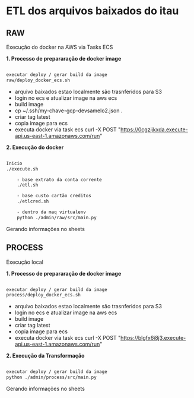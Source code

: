 # ETL dos arquivos baixados do itau

## RAW
Execução do docker na AWS via Tasks ECS


**1. Processo de prepararação de docker image**

```bash

executar deploy / gerar build da image
raw/deploy_docker_ecs.sh

```

- arquivo baixados estao localmente são trasnferidos para S3
- login no ecs e atualizar image na aws ecs
- build image
- cp  ~/.ssh/my-chave-gcp-devsamelo2.json .
- criar tag latest
- copia image para ecs
- executa docker via task ecs
    curl -X POST "https://0cgzijkxda.execute-api.us-east-1.amazonaws.com/run"

**2. Execução do docker**

```bash

Inicio
./execute.sh 

    - base extrato da conta corrente
    ./etl.sh 

    - base custo cartão creditos
    ./etlcred.sh 

    - dentro da maq virtualenv 
    python ./admin/raw/src/main.py 
```

Gerando informações no sheets

     
 

## PROCESS
Execução local

**1. Processo de prepararação de docker image**

```bash

executar deploy / gerar build da image
process/deploy_docker_ecs.sh

```

- arquivo baixados estao localmente são trasnferidos para S3
- login no ecs e atualizar image na aws ecs
- build image
- criar tag latest
- copia image para ecs
- executa docker via task ecs
    curl -X POST "https://blgfx6i8j3.execute-api.us-east-1.amazonaws.com/run"

**2. Execução da Transformação**

```bash

executar deploy / gerar build da image
python ./admin/process/src/main.py 

```

Gerando informações no sheets

